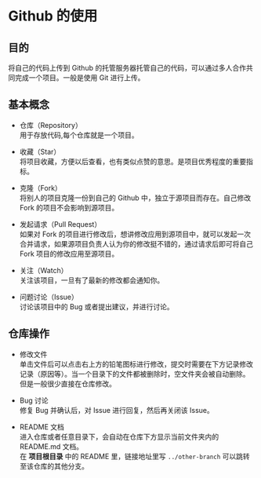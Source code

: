 # Github 的使用

## 目的

将自己的代码上传到 Github 的托管服务器托管自己的代码，可以通过多人合作共同完成一个项目。一般是使用 Git 进行上传。

## 基本概念

- 仓库（Repository）  
用于存放代码,每个仓库就是一个项目。

- 收藏（Star）  
将项目收藏，方便以后查看，也有类似点赞的意思。是项目优秀程度的重要指标。

- 克隆（Fork）  
将别人的项目克隆一份到自己的 Github 中，独立于源项目而存在。自己修改 Fork 的项目不会影响到源项目。

- 发起请求（Pull Request）  
如果对 Fork 的项目进行修改后，想讲修改应用到源项目中，就可以发起一次合并请求，如果源项目负责人认为你的修改挺不错的，通过请求后即可将自己 Fork 项目的修改应用至源项目。

- 关注（Watch）  
关注该项目，一旦有了最新的修改都会通知你。

- 问题讨论（Issue）  
讨论该项目中的 Bug 或者提出建议，并进行讨论。

## 仓库操作

- 修改文件  
单击文件后可以点击右上方的铅笔图标进行修改，提交时需要在下方记录修改记录（原因等）。当一个目录下的文件都被删除时，空文件夹会被自动删除。  
但是一般很少直接在仓库修改。

- Bug 讨论  
修复 Bug 并确认后，对 Issue 进行回复，然后再关闭该 Issue。

- README 文档  
进入仓库或者任意目录下，会自动在仓库下方显示当前文件夹内的 README.md 文档。  
在 **项目根目录** 中的 README 里，链接地址里写 `../other-branch` 可以跳转至该仓库的其他分支。
